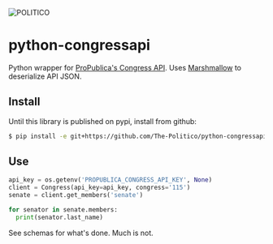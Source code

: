 ![POLITICO](https://rawgithub.com/The-Politico/src/master/images/logo/badge.png)

# python-congressapi

Python wrapper for [ProPublica's Congress API](https://propublica.github.io/congress-api-docs/). Uses [Marshmallow](http://marshmallow.readthedocs.io) to deserialize API JSON.

## Install

Until this library is published on pypi, install from github:

```bash
$ pip install -e git+https://github.com/The-Politico/python-congressapi.git#egg=python-congressapi
```

## Use

```python
api_key = os.getenv('PROPUBLICA_CONGRESS_API_KEY', None)
client = Congress(api_key=api_key, congress='115')
senate = client.get_members('senate')

for senator in senate.members:
  print(senator.last_name)
```

See schemas for what's done. Much is not.
